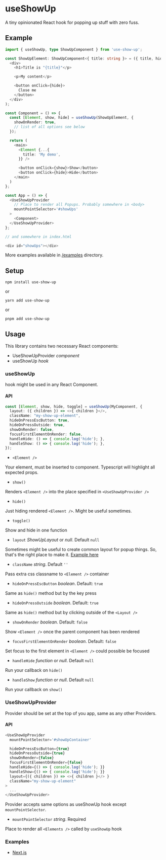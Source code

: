 # useShowUp

A tiny opinionated React hook for popping up stuff with zero fuss.

## Example

```typescript jsx
import { useShowUp, type ShowUpComponent } from 'use-show-up';

const ShowUpElement: ShowUpComponent<{ title: string }> = ({ title, hide }) => (
  <div>
    <h1>Title is "{title}"</p>

    <p>My content</p>

    <button onClick={hide}>
      Сlose me
    </button>
  </div>
);

const Component = () => {
  const [Element, show, hide] = useShowUp(ShowUpElement, {
    showOnRender: true,
    // list of all options see below
  });

  return (
    <main>
      <Element {...{
        title: 'My demo',
      }} />

      <button onClick={show}>Show</button>
      <button onClick={hide}>Hide</button>
    </main>
  )
};

const App = () => {
  <UseShowUpProvider
    // Place to render all Popups. Probably somewhere in <body>
    mountPointSelector='#showUps'
  >
    <Component>
  </UseShowUpProvider>
};

// and somewhere in index.html

<div id="showUps"></div>
```

More examples available in [/examples](./examples) directory.

## Setup

`npm install use-show-up`

or

`yarn add use-show-up`

or

`pnpm add use-show-up`

## Usage

This library contains two necessary React components:

- UseShowUpProvider _component_
- useShowUp _hook_

### useShowUp
hook might be used in any React Component.

#### API

```typescript jsx
const [Element, show, hide, toggle] = useShowUp(MyComponent, {
  layout: ({ children }) => <>{ children }</>,
  className: "my-show-up-element",
  hideOnPressEscButton: true,
  hideOnPressOutside: true,
  showOnRender: false,
  focusFirstElementOnRender: false,
  handleHide: () => { console.log('hide'); },
  handleShow: () => { console.log('hide'); },
});
```

- `<Element />`

Your element, must be inserted to component.
Typescript will highlight all expected props.

- `show()`

Renders `<Element />` into the place specified in `<UseShowUpProvider />`

- `hide()`

Just hiding rendered `<Element />`. Might be useful sometimes.

- `toggle()`

Show and hide in one function

- `layout` _ShowUpLayout_ or _null_. Default `null`

Sometimes might be useful to create common layout for popup things.
So, that's the right place to make it. [Example here](./examples/nextjs/src/pages/_app.tsx)

- `className` _string_. Default `''`

Pass extra css classname to `<Element />` container

- `hideOnPressEscButton` _boolean_. Default: `true`

Same as `hide()` method but by the key press

- `hideOnPressOutside` _boolean_. Default: `true`

Same as `hide()` method but by clicking outside of the `<Layout />`

- `showOnRender` _boolean_. Default: `false`

Show `<Element />` once the parent component has been rendered

- `focusFirstElementOnRender` _boolean_. Default: `false`

Set focus to the first element in `<Element />` could possible be focused

- `handleHide` _function_ or _null_. Default `null`

Run your callback on `hide()`

- `handleShow` _function_ or _null_. Default `null`

Run your callback on `show()`

### UseShowUpProvider
Provider should be set at the top of you app, same as any other Providers.

#### API

```typescript jsx
<UseShowUpProvider
  mountPointSelector='#showUpContainer'

  hideOnPressEscButton={true}
  hideOnPressOutside={true}
  showOnRender={false}
  focusFirstElementOnRender={false}
  handleHide={() => { console.log('hide'); }}
  handleShow={() => { console.log('hide'); }}
  layout={({ children }) => <>{ children }</> }
  className="my-show-up-element"
>
  ...
</UseShowUpProvider>
```

Provider accepts same options as useShowUp hook except `mountPointSelector`.

- `mountPointSelector` _string_. Required

Place to render all `<Elements />` called by `useShowUp` hook


### Examples

- [Next.js](./examples/nextjs/src/pages/basic.tsx)
